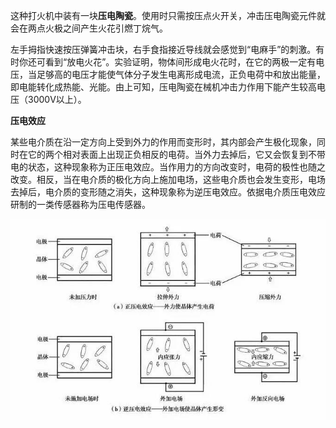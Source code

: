 这种打火机中装有一块**压电陶瓷**。使用时只需按压点火开关，冲击压电陶瓷元件就会在两点火极之间产生火花引燃丁烷气。

左手拇指快速按压弹簧冲击块，右手食指接近导线就会感觉到“电麻手”的刺激。有时你还可看到“放电火花”。实验证明，物体间形成电火花时，在它的两极一定有电压，当足够高的电压才能使气体分子发生电离形成电流，正负电荷中和放出能量，即电能转化成热能、光能。由上可知，压电陶瓷在械机冲击力作用下能产生较高电压（3000V以上）。

**压电效应**

某些电介质在沿一定方向上受到外力的作用而变形时，其内部会产生极化现象，同时在它的两个相对表面上出现正负相反的电荷。当外力去掉后，它又会恢复到不带电的状态，这种现象称为正压电效应。当作用力的方向改变时，电荷的极性也随之改变。相反，当在电介质的极化方向上施加电场，这些电介质也会发生变形，电场去掉后，电介质的变形随之消失，这种现象称为逆压电效应。依据电介质压电效应研制的一类传感器称为压电传感器。

![](assets/电子打火机原理/image-20230521225259427.png)

